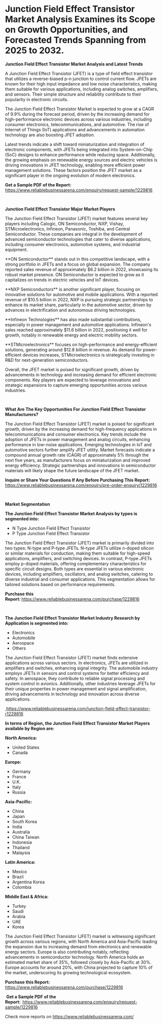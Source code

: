 <p><h1>Junction Field Effect Transistor Market Analysis Examines its Scope on Growth Opportunities, and Forecasted Trends Spanning from 2025 to 2032.</h1></p><p><strong>Junction Field Effect Transistor Market Analysis and Latest Trends</strong></p>
<p><p>A Junction Field Effect Transistor (JFET) is a type of field effect transistor that utilizes a reverse-biased p-n junction to control current flow. JFETs are known for their high input impedance and low noise characteristics, making them suitable for various applications, including analog switches, amplifiers, and sensors. Their simple structure and reliability contribute to their popularity in electronic circuits.</p><p>The Junction Field Effect Transistor Market is expected to grow at a CAGR of 9.9% during the forecast period, driven by the increasing demand for high-performance electronic devices across various industries, including consumer electronics, telecommunications, and automotive. The rise of Internet of Things (IoT) applications and advancements in automation technology are also boosting JFET adoption. </p><p>Latest trends indicate a shift toward miniaturization and integration of electronic components, with JFETs being integrated into System-on-Chip (SoC) designs to enhance performance while reducing space. Additionally, the growing emphasis on renewable energy sources and electric vehicles is driving innovations in JFET technology, enabling more efficient power management solutions. These factors position the JFET market as a significant player in the ongoing evolution of modern electronics.</p></p>
<p><strong>Get a Sample PDF of the Report:&nbsp;</strong> <a href="https://www.reliablebusinessarena.com/enquiry/request-sample/1229816?utm_campaign=3515&utm_medium=2&utm_source=Github&utm_content=ia&utm_term=06042025&utm_id=junction-field-effect-transistor">https://www.reliablebusinessarena.com/enquiry/request-sample/1229816</a></p>
<p>&nbsp;</p>
<p><strong>Junction Field Effect Transistor Major Market Players</strong></p>
<p><p>The Junction Field Effect Transistor (JFET) market features several key players including Calogic, ON Semiconductor, NXP, Vishay, STMicroelectronics, Infineon, Panasonic, Toshiba, and Central Semiconductor. These companies are integral in the development of advanced semiconductor technologies that cater to diverse applications, including consumer electronics, automotive systems, and industrial equipment.</p><p>**ON Semiconductor** stands out in this competitive landscape, with a strong portfolio in JFETs and a focus on global expansion. The company reported sales revenue of approximately $6.2 billion in 2022, showcasing its robust market presence. ON Semiconductor is expected to grow as it capitalizes on trends in electric vehicles and IoT devices.</p><p>**NXP Semiconductors** is another significant player, focusing on innovative solutions for automotive and mobile applications. With a reported revenue of $10.5 billion in 2022, NXP is pursuing strategic partnerships to enhance its market share, particularly in the automotive sector, driven by advances in electrification and autonomous driving technologies.</p><p>**Infineon Technologies** has also made substantial contributions, especially in power management and automotive applications. Infineon's sales reached approximately $11.6 billion in 2022, positioning it well for growth, notably in renewable energy and electric mobility sectors.</p><p>**STMicroelectronics** focuses on high-performance and energy-efficient solutions, generating around $12.8 billion in revenue. As demand for power-efficient devices increases, STMicroelectronics is strategically investing in R&D for next-generation semiconductors.</p><p>Overall, the JFET market is poised for significant growth, driven by advancements in technology and increasing demand for efficient electronic components. Key players are expected to leverage innovations and strategic expansions to capture emerging opportunities across various industries.</p></p>
<p>&nbsp;</p>
<p><strong>What Are The Key Opportunities For Junction Field Effect Transistor Manufacturers?</strong></p>
<p><p>The Junction Field Effect Transistor (JFET) market is poised for significant growth, driven by the increasing demand for high-frequency applications in telecommunications and consumer electronics. Key trends include the adoption of JFETs in power management and analog circuits, enhancing performance in low-noise applications. Emerging technologies in IoT and automotive sectors further amplify JFET utility. Market forecasts indicate a compound annual growth rate (CAGR) of approximately 5% through the next five years, as manufacturers focus on miniaturization and improved energy efficiency. Strategic partnerships and innovations in semiconductor materials will likely shape the future landscape of the JFET market.</p></p>
<p><strong>Inquire or Share Your Questions If Any Before Purchasing This Report:</strong> <a href="https://www.reliablebusinessarena.com/enquiry/pre-order-enquiry/1229816?utm_campaign=3515&utm_medium=2&utm_source=Github&utm_content=ia&utm_term=06042025&utm_id=junction-field-effect-transistor">https://www.reliablebusinessarena.com/enquiry/pre-order-enquiry/1229816</a></p>
<p>&nbsp;</p>
<p><strong>Market Segmentation</strong></p>
<p><strong>The Junction Field Effect Transistor Market Analysis by types is segmented into:</strong></p>
<p><ul><li>N Type Junction Field Effect Transistor</li><li>P Type Junction Field Effect Transistor</li></ul></p>
<p><p>The Junction Field Effect Transistor (JFET) market is primarily divided into two types: N-type and P-type JFETs. N-type JFETs utilize n-doped silicon or similar materials for conduction, making them suitable for high-speed applications, amplifiers, and switching devices. In contrast, P-type JFETs employ p-doped materials, offering complementary characteristics for specific circuit designs. Both types are essential in various electronic devices, including amplifiers, oscillators, and analog switches, catering to diverse industrial and consumer applications. This segmentation allows for tailored solutions based on performance requirements.</p></p>
<p><strong>Purchase this Report:&nbsp;</strong><a href="https://www.reliablebusinessarena.com/purchase/1229816?utm_campaign=3515&utm_medium=2&utm_source=Github&utm_content=ia&utm_term=06042025&utm_id=junction-field-effect-transistor">https://www.reliablebusinessarena.com/purchase/1229816</a></p>
<p>&nbsp;</p>
<p><strong>The Junction Field Effect Transistor Market Industry Research by Application is segmented into:</strong></p>
<p><ul><li>Electronics</li><li>Automobile</li><li>Aerospace</li><li>Others</li></ul></p>
<p><p>The Junction Field Effect Transistor (JFET) market finds extensive applications across various sectors. In electronics, JFETs are utilized in amplifiers and switches, enhancing signal integrity. The automobile industry employs JFETs in sensors and control systems for better efficiency and safety. In aerospace, they contribute to reliable signal processing and system control in avionics. Additionally, other industries leverage JFETs for their unique properties in power management and signal amplification, driving advancements in technology and innovation across diverse applications.</p></p>
<p><a href="https://www.reliablebusinessarena.com/junction-field-effect-transistor-r1229816?utm_campaign=3515&utm_medium=2&utm_source=Github&utm_content=ia&utm_term=06042025&utm_id=junction-field-effect-transistor">&nbsp;https://www.reliablebusinessarena.com/junction-field-effect-transistor-r1229816</a></p>
<p><strong>In terms of Region, the Junction Field Effect Transistor Market Players available by Region are:</strong></p>
<p>
    <p> <strong> North America: </strong>
        <ul>
            <li>United States</li>
            <li>Canada</li>
        </ul>
        </p> 
    <p> <strong> Europe: </strong>
        <ul>
            <li>Germany</li>
            <li>France</li>
            <li>U.K.</li>
            <li>Italy</li>
            <li>Russia</li>
        </ul>
        </p> 
    <p> <strong> Asia-Pacific: </strong>
        <ul>
            <li>China</li>
            <li>Japan</li>
            <li>South Korea</li>
            <li>India</li>
            <li>Australia</li>
            <li>China Taiwan</li>
            <li>Indonesia</li>
            <li>Thailand</li>
            <li>Malaysia</li>
        </ul>
        </p> 
    <p> <strong> Latin America: </strong>
        <ul>
            <li>Mexico</li>
            <li>Brazil</li>
            <li>Argentina Korea</li>
            <li>Colombia</li>
        </ul>
        </p> 
    <p> <strong> Middle East & Africa: </strong>
        <ul>
            <li>Turkey</li>
            <li>Saudi</li>
            <li>Arabia</li>
            <li>UAE</li>
            <li>Korea</li>
        </ul>
    </p>
    </p>
<p><p>The Junction Field Effect Transistor (JFET) market is witnessing significant growth across various regions, with North America and Asia-Pacific leading the expansion due to increasing demand from electronics and renewable energy sectors. Europe is also contributing notably, reflecting advancements in semiconductor technology. North America holds an estimated market share of 35%, followed closely by Asia-Pacific at 30%. Europe accounts for around 20%, with China projected to capture 10% of the market, underscoring its growing technological ecosystem.</p></p>
<p><strong>Purchase this Report: </strong><a href="https://www.reliablebusinessarena.com/purchase/1229816?utm_campaign=3515&utm_medium=2&utm_source=Github&utm_content=ia&utm_term=06042025&utm_id=junction-field-effect-transistor">https://www.reliablebusinessarena.com/purchase/1229816</a></p>
<p>&nbsp;<strong>Get a Sample PDF of the Report:&nbsp;&nbsp;</strong><a href="https://www.reliablebusinessarena.com/enquiry/request-sample/1229816?utm_campaign=3515&utm_medium=2&utm_source=Github&utm_content=ia&utm_term=06042025&utm_id=junction-field-effect-transistor">https://www.reliablebusinessarena.com/enquiry/request-sample/1229816</a></p>
<p><strong></strong></p>
<p>Check more reports on <a href="https://www.reliablebusinessarena.com/?utm_campaign=3515&utm_medium=2&utm_source=Github&utm_content=ia&utm_term=06042025&utm_id=junction-field-effect-transistor">https://www.reliablebusinessarena.com/</a></p>